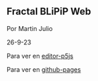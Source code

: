 ## Fractal BLiPiP Web

Por Martin Julio

26-9-23


Para ver en <a href="https://editor.p5js.org/martin_julio/sketches/Xe8LTYz3J" target="_blank" rel="noopener">editor-p5js</a>

Para ver en <a href="https://mj-una.github.io/Fractal-BLiPiP-Web/" target="_blank" rel="noopener">github-pages</a>
